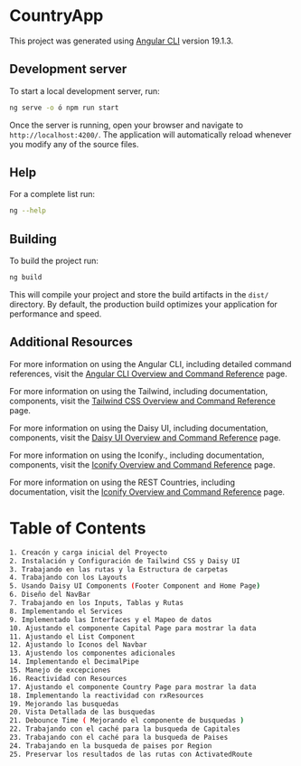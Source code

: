 # CountryApp

This project was generated using [Angular CLI](https://github.com/angular/angular-cli) version 19.1.3.

## Development server

To start a local development server, run:

```bash
ng serve -o ó npm run start
```

Once the server is running, open your browser and navigate to `http://localhost:4200/`. The application will automatically reload whenever you modify any of the source files.

## Help

For a complete list run:

```bash
ng --help
```

## Building

To build the project run:

```bash
ng build
```

This will compile your project and store the build artifacts in the `dist/` directory. By default, the production build optimizes your application for performance and speed.

## Additional Resources

For more information on using the Angular CLI, including detailed command references, visit the [Angular CLI Overview and Command Reference](https://angular.dev/tools/cli) page.

For more information on using the Tailwind, including documentation, components, visit the [Tailwind CSS Overview and Command Reference](https://tailwindcss.com) page.

For more information on using the Daisy UI, including documentation, components, visit the [Daisy UI Overview and Command Reference](https://daisyui.com) page.

For more information on using the Iconify., including documentation, components, visit the [Iconify Overview and Command Reference](https://iconify.design/) page.

For more information on using the REST Countries, including documentation, visit the [Iconify Overview and Command Reference](https://restcountries.com/) page.

# Table of Contents

```bash
1. Creacón y carga inicial del Proyecto
2. Instalación y Configuración de Tailwind CSS y Daisy UI
3. Trabajando en las rutas y la Estructura de carpetas
4. Trabajando con los Layouts
5. Usando Daisy UI Components (Footer Component and Home Page)
6. Diseño del NavBar
7. Trabajando en los Inputs, Tablas y Rutas
8. Implementando el Services
9. Implementado las Interfaces y el Mapeo de datos
10. Ajustando el componente Capital Page para mostrar la data
11. Ajustando el List Component
12. Ajustando lo Iconos del Navbar
13. Ajustendo los componentes adicionales
14. Implementando el DecimalPipe
15. Manejo de excepciones
16. Reactividad con Resources
17. Ajustando el componente Country Page para mostrar la data
18. Implementando la reactividad con rxResources
19. Mejorando las busquedas
20. Vista Detallada de las busquedas
21. Debounce Time ( Mejorando el componente de busquedas )
22. Trabajando con el caché para la busqueda de Capitales
23. Trabajando con el caché para la busqueda de Paises
24. Trabajando en la busqueda de paises por Region 
25. Preservar los resultados de las rutas con ActivatedRoute

```
